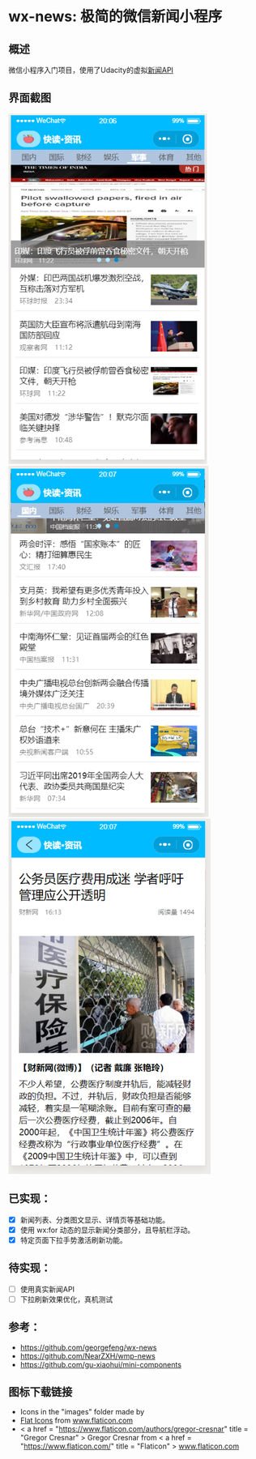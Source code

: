 # wx-news: 极简的微信新闻小程序

## 概述

微信小程序入门项目，使用了Udacity的虚拟[新闻API](https://github.com/udacity/wmpnd-news/blob/master/news_api.md)

## 界面截图
![some](./screenshot/page1.PNG)
![some](./screenshot/page2.PNG)
![some](./screenshot/page3.PNG)

## 已实现：
- [x] 新闻列表、分类图文显示、详情页等基础功能。
- [x] 使用 wx:for 动态的显示新闻分类部分，且导航栏浮动。
- [x] 特定页面下拉手势激活刷新功能。

## 待实现：
- [ ] 使用真实新闻API
- [ ] 下拉刷新效果优化，真机测试

## 参考：
- https://github.com/georgefeng/wx-news
- https://github.com/NearZXH/wmp-news
- https://github.com/gu-xiaohui/mini-components

## 图标下载链接
- Icons in the "images" folder made by 
- <a href="https://www.flaticon.com/authors/flat-icons" title="Flat Icons">Flat Icons</a> from <a href="https://www.flaticon.com/"     title="Flaticon">www.flaticon.com</a>
- < a href = "https://www.flaticon.com/authors/gregor-cresnar" title = "Gregor Cresnar" > Gregor Cresnar</a > from < a href = "https://www.flaticon.com/"   title = "Flaticon" > www.flaticon.com</a >
